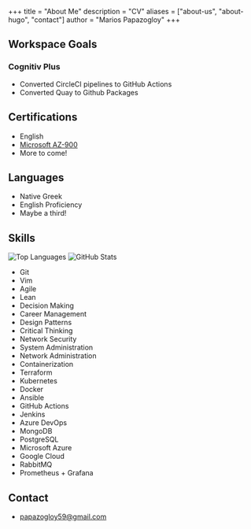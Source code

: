 +++
title = "About Me"
description = "CV"
aliases = ["about-us", "about-hugo", "contact"]
author = "Marios Papazogloy"
+++

## Workspace Goals

### Cognitiv Plus
- Converted CircleCI pipelines to GitHub Actions 
- Converted Quay to Github Packages


## Certifications

- English
- [Microsoft AZ-900](https://www.credly.com/badges/abbee602-3da3-4745-975d-2bec80fe12ed/public_url)
- More to come!


## Languages
- Native Greek
- English Proficiency
- Maybe a third!

## Skills

![Top Languages](https://github-readme-stats.vercel.app/api/top-langs/?username=mario-pz&theme=tokyonight)
![GitHub Stats](https://github-readme-stats.vercel.app/api?username=mario-pz&show_icons=true&theme=tokyonight)

- Git
- Vim
- Agile
- Lean
- Decision Making
- Career Management
- Design Patterns
- Critical Thinking
- Network Security
- System Administration
- Network Administration
- Containerization
- Terraform
- Kubernetes
- Docker
- Ansible
- GitHub Actions
- Jenkins
- Azure DevOps
- MongoDB
- PostgreSQL
- Microsoft Azure
- Google Cloud
- RabbitMQ
- Prometheus + Grafana

## Contact  
- <papazogloy59@gmail.com>
